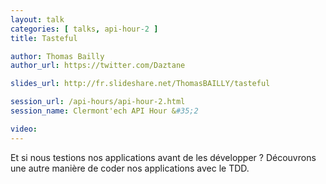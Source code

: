 ```yaml
---
layout: talk
categories: [ talks, api-hour-2 ]
title: Tasteful

author: Thomas Bailly
author_url: https://twitter.com/Daztane

slides_url: http://fr.slideshare.net/ThomasBAILLY/tasteful

session_url: /api-hours/api-hour-2.html
session_name: Clermont'ech API Hour &#35;2

video:
---
```


Et si nous testions nos applications avant de les développer ? Découvrons une
autre manière de coder nos applications avec le TDD.
